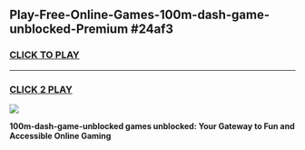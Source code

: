 
## Play-Free-Online-Games-100m-dash-game-unblocked-Premium #24af3
<h3>
<a href="https://premium.freeplayer.one?title=100m-dash-game-unblocked&ref=8M">CLICK TO PLAY</a></h3>
<hr>

<h3>
<a href="https://premium.freeplayer.one?title=100m-dash-game-unblocked&ref=8M">CLICK 2 PLAY</a>
  
</h3>

<a href="https://premium.freeplayer.one?title=100m-dash-game-unblocked&ref=8M"><img src="https://clearcache.store/games.png"></a>


**100m-dash-game-unblocked games unblocked: Your Gateway to Fun and Accessible Online Gaming**

